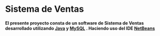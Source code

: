 # Sistema de Ventas

#### El presente proyecto consta de un software de Sistema de Ventas desarrollado utilizando <a href="https://www.oracle.com/java/technologies/downloads/" target="_blank">Java</a> y <a href="https://www.mysql.com/" target="_blank">MySQL</a> . Haciendo uso del IDE <a href="https://netbeans.apache.org/" target="_blank">NetBeans</a>
